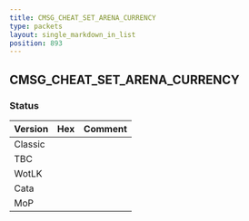 ```yaml
---
title: CMSG_CHEAT_SET_ARENA_CURRENCY
type: packets
layout: single_markdown_in_list
position: 893
---
```


## CMSG_CHEAT_SET_ARENA_CURRENCY

### Status

Version    | Hex        | Comment
---------- | ---------- | ---------- 
Classic    |            |
TBC        |            |
WotLK      |            |
Cata       |            |
MoP        |            |